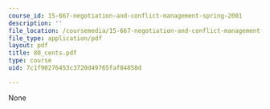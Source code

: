 ```yaml
---
course_id: 15-667-negotiation-and-conflict-management-spring-2001
description: ''
file_location: /coursemedia/15-667-negotiation-and-conflict-management-spring-2001/7c1f90276453c3720d49765faf84858d_80_cents.pdf
file_type: application/pdf
layout: pdf
title: 80_cents.pdf
type: course
uid: 7c1f90276453c3720d49765faf84858d

---
```

None
